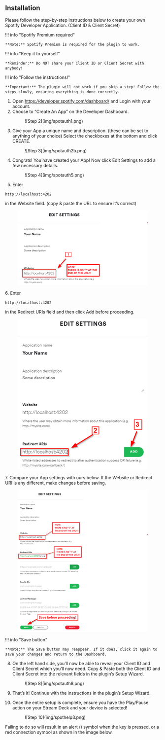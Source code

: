 ## Installation
Please follow the step-by-step instructions below to create your own Spotify Developer Application. (Client ID & Client Secret)

!!! info "Spotify Premium required"

    **Note:** Spotify Premium is required for the plugin to work.

!!! info "Keep it to yourself"

    **Reminder:** Do NOT share your Client ID or Client Secret with anybody!

!!! info "Follow the instructions!"

    **Important:** The plugin will not work if you skip a step! Follow the steps slowly, ensuring everything is done correctly.

1. Open https://developer.spotify.com/dashboard/ and Login with your account.
2. Choose to “Create An App” on the Developer Dashboard.
    <figure markdown>
    ![Step 2](img/spotauth1.png)
    </figure>
3. Give your App a unique name and description. (these can be set to anything of your choice)
Select the checkboxes at the bottom and click CREATE.
    <figure markdown>
    ![Step 3](img/spotauth2b.png)
    </figure>
4. Congrats! You have created your App! Now click Edit Settings to add a few necessary details.
    <figure markdown>
    ![Step 4](img/spotauth5.png)
    </figure>
5. Enter 
```
http://localhost:4202
```
in the Website field. (copy & paste the URL to ensure it’s correct)
    <figure markdown>
    ![Step 5](img/spotapp1b.png)
    </figure>
6. Enter 
```
http://localhost:4202
``` 
in the Redirect URIs field and then click Add before proceeding.
    <figure markdown>
    ![Step 6](img/spotapp2b.png)
    </figure>
7. Compare your App settings with ours below. If the Website or Redirect URI is any different, make changes before saving.
    <figure markdown>
    ![Step 7](img/spotapp3b.png)
    </figure>
!!! info "Save button"

    **Note:** The Save button may reappear. If it does, click it again to save your changes and return to the Dashboard.

8. On the left hand side, you’ll now be able to reveal your Client ID and Client Secret which you’ll now need.
Copy & Paste both the Client ID and Client Secret into the relevant fields in the plugin’s Setup Wizard.
    <figure markdown>
    ![Step 8](img/spotauth8.png)
    </figure>

9. That’s it! Continue with the instructions in the plugin’s Setup Wizard.
10. Once the entire setup is complete, ensure you have the Play/Pause action on your Stream Deck and your device is selected!
    <figure markdown>
    ![Step 10](img/spothelp3.png)
    </figure>

Failing to do so will result in an alert () symbol when the key is pressed, or a red connection symbol as shown in the image below.